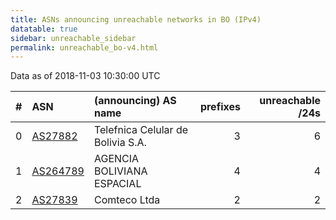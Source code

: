 ```yaml
---
title: ASNs announcing unreachable networks in BO (IPv4)
datatable: true
sidebar: unreachable_sidebar
permalink: unreachable_bo-v4.html
---
```


Data as of 2018-11-03 10:30:00 UTC


<div class="datatable-begin"></div>

|   # | ASN                                      | (announcing) AS name              |   prefixes |   unreachable /24s |
|----:|:-----------------------------------------|:----------------------------------|-----------:|-------------------:|
|   0 | [AS27882](unreachable_AS27882-v4.html)   | Telefnica Celular de Bolivia S.A. |          3 |                  6 |
|   1 | [AS264789](unreachable_AS264789-v4.html) | AGENCIA BOLIVIANA ESPACIAL        |          4 |                  4 |
|   2 | [AS27839](unreachable_AS27839-v4.html)   | Comteco Ltda                      |          2 |                  2 |

<div class="datatable-end"></div>